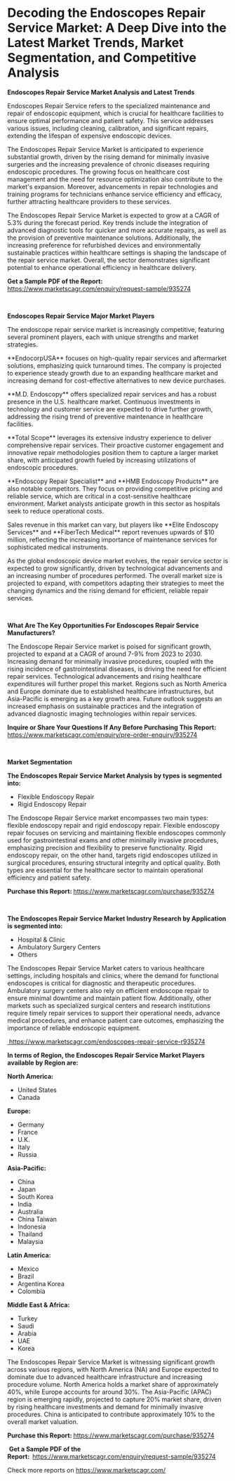 <p><h1>Decoding the Endoscopes Repair Service Market: A Deep Dive into the Latest Market Trends, Market Segmentation, and Competitive Analysis</h1></p><p><strong>Endoscopes Repair Service Market Analysis and Latest Trends</strong></p>
<p><p>Endoscopes Repair Service refers to the specialized maintenance and repair of endoscopic equipment, which is crucial for healthcare facilities to ensure optimal performance and patient safety. This service addresses various issues, including cleaning, calibration, and significant repairs, extending the lifespan of expensive endoscopic devices.</p><p>The Endoscopes Repair Service Market is anticipated to experience substantial growth, driven by the rising demand for minimally invasive surgeries and the increasing prevalence of chronic diseases requiring endoscopic procedures. The growing focus on healthcare cost management and the need for resource optimization also contribute to the market's expansion. Moreover, advancements in repair technologies and training programs for technicians enhance service efficiency and efficacy, further attracting healthcare providers to these services.</p><p>The Endoscopes Repair Service Market is expected to grow at a CAGR of 5.3% during the forecast period. Key trends include the integration of advanced diagnostic tools for quicker and more accurate repairs, as well as the provision of preventive maintenance solutions. Additionally, the increasing preference for refurbished devices and environmentally sustainable practices within healthcare settings is shaping the landscape of the repair service market. Overall, the sector demonstrates significant potential to enhance operational efficiency in healthcare delivery.</p></p>
<p><strong>Get a Sample PDF of the Report:&nbsp;</strong> <a href="https://www.marketscagr.com/enquiry/request-sample/935274?utm_campaign=3263&utm_medium=2&utm_source=Github&utm_content=ia&utm_term=07032025&utm_id=endoscopes-repair-service">https://www.marketscagr.com/enquiry/request-sample/935274</a></p>
<p>&nbsp;</p>
<p><strong>Endoscopes Repair Service Major Market Players</strong></p>
<p><p>The endoscope repair service market is increasingly competitive, featuring several prominent players, each with unique strengths and market strategies. </p><p>**EndocorpUSA** focuses on high-quality repair services and aftermarket solutions, emphasizing quick turnaround times. The company is projected to experience steady growth due to an expanding healthcare market and increasing demand for cost-effective alternatives to new device purchases.</p><p>**M.D. Endoscopy** offers specialized repair services and has a robust presence in the U.S. healthcare market. Continuous investments in technology and customer service are expected to drive further growth, addressing the rising trend of preventive maintenance in healthcare facilities.</p><p>**Total Scope** leverages its extensive industry experience to deliver comprehensive repair services. Their proactive customer engagement and innovative repair methodologies position them to capture a larger market share, with anticipated growth fueled by increasing utilizations of endoscopic procedures.</p><p>**Endoscopy Repair Specialist** and **HMB Endoscopy Products** are also notable competitors. They focus on providing competitive pricing and reliable service, which are critical in a cost-sensitive healthcare environment. Market analysts anticipate growth in this sector as hospitals seek to reduce operational costs.</p><p>Sales revenue in this market can vary, but players like **Elite Endoscopy Services** and **FiberTech Medical** report revenues upwards of $10 million, reflecting the increasing importance of maintenance services for sophisticated medical instruments.</p><p>As the global endoscopic device market evolves, the repair service sector is expected to grow significantly, driven by technological advancements and an increasing number of procedures performed. The overall market size is projected to expand, with competitors adapting their strategies to meet the changing dynamics and the rising demand for efficient, reliable repair services.</p></p>
<p>&nbsp;</p>
<p><strong>What Are The Key Opportunities For Endoscopes Repair Service Manufacturers?</strong></p>
<p><p>The Endoscope Repair Service market is poised for significant growth, projected to expand at a CAGR of around 7-9% from 2023 to 2030. Increasing demand for minimally invasive procedures, coupled with the rising incidence of gastrointestinal diseases, is driving the need for efficient repair services. Technological advancements and rising healthcare expenditures will further propel this market. Regions such as North America and Europe dominate due to established healthcare infrastructures, but Asia-Pacific is emerging as a key growth area. Future outlook suggests an increased emphasis on sustainable practices and the integration of advanced diagnostic imaging technologies within repair services.</p></p>
<p><strong>Inquire or Share Your Questions If Any Before Purchasing This Report:</strong> <a href="https://www.marketscagr.com/enquiry/pre-order-enquiry/935274?utm_campaign=3263&utm_medium=2&utm_source=Github&utm_content=ia&utm_term=07032025&utm_id=endoscopes-repair-service">https://www.marketscagr.com/enquiry/pre-order-enquiry/935274</a></p>
<p>&nbsp;</p>
<p><strong>Market Segmentation</strong></p>
<p><strong>The Endoscopes Repair Service Market Analysis by types is segmented into:</strong></p>
<p><ul><li>Flexible Endoscopy Repair</li><li>Rigid Endoscopy Repair</li></ul></p>
<p><p>The Endoscope Repair Service market encompasses two main types: flexible endoscopy repair and rigid endoscopy repair. Flexible endoscopy repair focuses on servicing and maintaining flexible endoscopes commonly used for gastrointestinal exams and other minimally invasive procedures, emphasizing precision and flexibility to preserve functionality. Rigid endoscopy repair, on the other hand, targets rigid endoscopes utilized in surgical procedures, ensuring structural integrity and optical quality. Both types are essential for the healthcare sector to maintain operational efficiency and patient safety.</p></p>
<p><strong>Purchase this Report:&nbsp;</strong><a href="https://www.marketscagr.com/purchase/935274?utm_campaign=3263&utm_medium=2&utm_source=Github&utm_content=ia&utm_term=07032025&utm_id=endoscopes-repair-service">https://www.marketscagr.com/purchase/935274</a></p>
<p>&nbsp;</p>
<p><strong>The Endoscopes Repair Service Market Industry Research by Application is segmented into:</strong></p>
<p><ul><li>Hospital & Clinic</li><li>Ambulatory Surgery Centers</li><li>Others</li></ul></p>
<p><p>The Endoscopes Repair Service Market caters to various healthcare settings, including hospitals and clinics, where the demand for functional endoscopes is critical for diagnostic and therapeutic procedures. Ambulatory surgery centers also rely on efficient endoscope repair to ensure minimal downtime and maintain patient flow. Additionally, other markets such as specialized surgical centers and research institutions require timely repair services to support their operational needs, advance medical procedures, and enhance patient care outcomes, emphasizing the importance of reliable endoscopic equipment.</p></p>
<p><a href="https://www.marketscagr.com/endoscopes-repair-service-r935274?utm_campaign=3263&utm_medium=2&utm_source=Github&utm_content=ia&utm_term=07032025&utm_id=endoscopes-repair-service">&nbsp;https://www.marketscagr.com/endoscopes-repair-service-r935274</a></p>
<p><strong>In terms of Region, the Endoscopes Repair Service Market Players available by Region are:</strong></p>
<p>
    <p> <strong> North America: </strong>
        <ul>
            <li>United States</li>
            <li>Canada</li>
        </ul>
        </p> 
    <p> <strong> Europe: </strong>
        <ul>
            <li>Germany</li>
            <li>France</li>
            <li>U.K.</li>
            <li>Italy</li>
            <li>Russia</li>
        </ul>
        </p> 
    <p> <strong> Asia-Pacific: </strong>
        <ul>
            <li>China</li>
            <li>Japan</li>
            <li>South Korea</li>
            <li>India</li>
            <li>Australia</li>
            <li>China Taiwan</li>
            <li>Indonesia</li>
            <li>Thailand</li>
            <li>Malaysia</li>
        </ul>
        </p> 
    <p> <strong> Latin America: </strong>
        <ul>
            <li>Mexico</li>
            <li>Brazil</li>
            <li>Argentina Korea</li>
            <li>Colombia</li>
        </ul>
        </p> 
    <p> <strong> Middle East & Africa: </strong>
        <ul>
            <li>Turkey</li>
            <li>Saudi</li>
            <li>Arabia</li>
            <li>UAE</li>
            <li>Korea</li>
        </ul>
    </p>
    </p>
<p><p>The Endoscopes Repair Service Market is witnessing significant growth across various regions, with North America (NA) and Europe expected to dominate due to advanced healthcare infrastructure and increasing procedure volume. North America holds a market share of approximately 40%, while Europe accounts for around 30%. The Asia-Pacific (APAC) region is emerging rapidly, projected to capture 20% market share, driven by rising healthcare investments and demand for minimally invasive procedures. China is anticipated to contribute approximately 10% to the overall market valuation.</p></p>
<p><strong>Purchase this Report: </strong><a href="https://www.marketscagr.com/purchase/935274?utm_campaign=3263&utm_medium=2&utm_source=Github&utm_content=ia&utm_term=07032025&utm_id=endoscopes-repair-service">https://www.marketscagr.com/purchase/935274</a></p>
<p>&nbsp;<strong>Get a Sample PDF of the Report:&nbsp;&nbsp;</strong><a href="https://www.marketscagr.com/enquiry/request-sample/935274?utm_campaign=3263&utm_medium=2&utm_source=Github&utm_content=ia&utm_term=07032025&utm_id=endoscopes-repair-service">https://www.marketscagr.com/enquiry/request-sample/935274</a></p>
<p><strong></strong></p>
<p>Check more reports on <a href="https://www.marketscagr.com/?utm_campaign=3263&utm_medium=2&utm_source=Github&utm_content=ia&utm_term=07032025&utm_id=endoscopes-repair-service">https://www.marketscagr.com/</a></p>